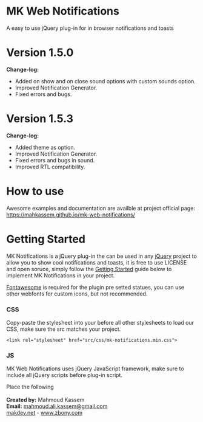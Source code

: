 # MK Web Notifications
A easy to use jQuery plug-in for in browser notifications and toasts

# Version 1.5.0
<b>Change-log:</b>
- Added on show and on close sound options with custom sounds option.
- Improved Notification Generator.
- Fixed errors and bugs.

# Version 1.5.3
<b>Change-log:</b>
- Added theme as option.
- Improved Notification Generator.
- Fixed errors and bugs in sound.
- Improved RTL compatibility.

# How to use
Awesome examples and documentation are availble at project official page: 
https://mahkassem.github.io/mk-web-notifications/

# Getting Started
<p>MK Notifications is a jQuery plug-in the can be used in any <a href="https://jquery.com/" target="_blank" rel="nofollow">jQuery</a> project to allow you to show cool notifications and toasts, it is free to use LICENSE and open soruce, simply follow the <a href="#usage">Getting Started</a> guide below to implement MK Notifications in your project.</p>
				<p><a href="https://fontawesome.com/icons" target="_blank">Fontawesome</a> is required for the plugin pre setted statues, you can use other webfonts for custom icons, but not recommended.</p>
<h3>CSS</h3>
<p>Copy-paste the stylesheet <link> into your <head> before all other stylesheets to load our CSS, make sure the src matches your project.</p>
  <code>&lt;link rel="stylesheet" href="src/css/mk-notifications.min.css"&gt;</code>

<h3>JS</h3>
<p>MK Web Notifications uses jQuery JavaScript framework, make sure to include all jQuery scripts before plug-in script.</p>
<p>Place the following <script> near the end of your page, right before closing </body> tag and after jQuery script, make sure the href matches your project.</p>
<code><script href="src/js/mk-notifications.min.js"></script></code>
<br><br>
<b>Created by:</b> Mahmoud Kassem<br>
<b>Email:</b> <a href="mailto:mahmoud.ali.kassem@gmail.com">mahmoud.ali.kassem@gmail.com</a><br>
<a href="https://makdev.net">makdev.net</a> - <a href="http://www.zbony.com">www.zbony.com</a>
